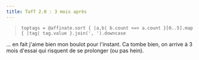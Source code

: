 ```yaml
---
title: Taff 2.0 : 3 mois après
---
```


> `toptags = @affinate.sort { |a,b| b.count <=> a.count }[0..5].map { |tag|
tag.value }.join(', ').downcase`

... en fait j'aime bien mon boulot pour l'instant. Ca tombe bien, on arrive à
3 mois d'essai qui risquent de se prolonger (ou pas hein).

